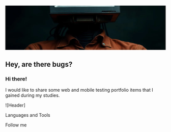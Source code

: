 ![Header](https://github.com/GitHoms/GitHoms/blob/main/Assets/comp.jpg)

## Hey, are there bugs?
### Hi there!
 I would like to share some web and mobile testing portfolio items that I gained during my studies.

![Header]

Languages and Tools

Follow me